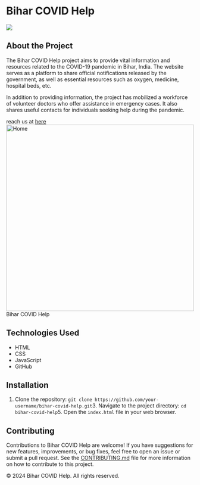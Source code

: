 # Bihar COVID Help
![](https://visitor-badge.glitch.me/badge?page_id=biharcovidhelp.biharcovidhelp.github.io)

## About the Project

The Bihar COVID Help project aims to provide vital information and resources related to the COVID-19 pandemic in Bihar, India. The website serves as a platform to share official notifications released by the government, as well as essential resources such as oxygen, medicine, hospital beds, etc.

In addition to providing information, the project has mobilized a workforce of volunteer doctors who offer assistance in emergency cases. It also shares useful contacts for individuals seeking help during the pandemic.


reach us at <a href="https://biharcovidhelp.github.io" target="_blank">here</a>
<img alt="Home" src="https://github.com/biharcovidhelp/biharcovidhelp.github.io/blob/main/src/static_files/images/ss/homepage_snap.png?raw=true" width="100%" height="500" /> Bihar COVID Help

## Technologies Used

*   HTML
*   CSS
*   JavaScript
*   GitHub

## Installation

1.  Clone the repository:
`git clone https://github.com/your-username/bihar-covid-help.git`3.  Navigate to the project directory:
`cd bihar-covid-help`5.  Open the `index.html` file in your web browser.

## Contributing

Contributions to Bihar COVID Help are welcome! If you have suggestions for new features, improvements, or bug fixes, feel free to open an issue or submit a pull request. See the [CONTRIBUTING.md](CONTRIBUTING.md) file for more information on how to contribute to this project.

© 2024 Bihar COVID Help. All rights reserved.
